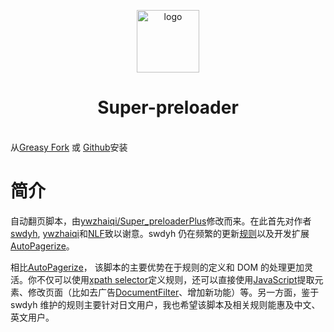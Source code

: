 <p align="center" class="logo-img">
    <img :src="$withBase('/logo.png')" alt="logo" width="100">
</p>
<h1 align="center" class="logo-text">Super-preloader</h1>
<br>
<div class="center">从<a href="https://greasyfork.org/en/scripts/33522-super-preloaderplus-one-new" target="_blank">Greasy Fork</a> 或
<a href="https://github.com/machsix/Super-preloader/raw/master/dist/Super_preloaderPlus_one_New.user.js" target="_blank">Github</a>安装</div>

# 简介

自动翻页脚本，由[ywzhaiqi/Super_preloaderPlus](https://github.com/ywzhaiqi/userscript/tree/master/scripts/Super_preloaderPlus)修改而来。在此首先对作者[swdyh](https://github.com/swdyh), [ywzhaiqi](https://github.com/ywzhaiqi/userscript/tree/master/scripts/Super_preloaderPlus)和[NLF](http://userscripts-mirror.org/scripts/show/84937)致以谢意。swdyh 仍在频繁的更新[规则](http://wedata.net/databases/AutoPagerize/items)以及开发扩展[AutoPagerize](https://addons.mozilla.org/en-US/firefox/addon/autopagerize/)。

相比[AutoPagerize](https://addons.mozilla.org/en-US/firefox/addon/autopagerize/)， 该脚本的主要优势在于规则的定义和 DOM 的处理更加灵活。你不仅可以使用[xpath selector](https://developer.mozilla.org/en-US/docs/Web/XPath)定义规则，还可以直接使用[JavaScript](https://en.wikipedia.org/wiki/JavaScript)提取元素、修改页面（比如去广告[DocumentFilter](/siterule.md#documentfilter)、增加新功能）等。另一方面，鉴于 swdyh 维护的规则主要针对日文用户，我也希望该脚本及相关规则能惠及中文、英文用户。

